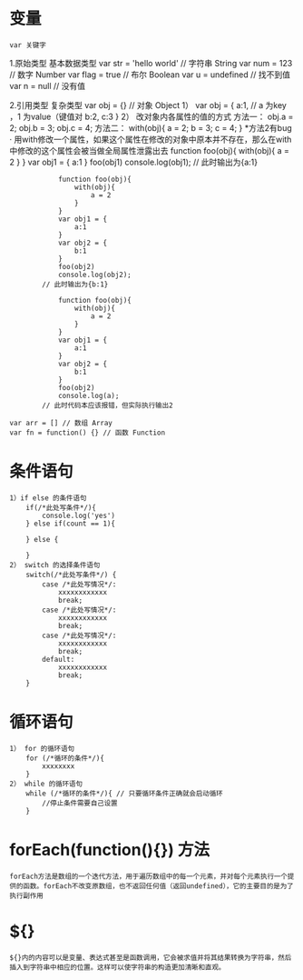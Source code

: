 # 变量
    var 关键字
1.原始类型 基本数据类型
    var str = 'hello world' // 字符串 String
    var num = 123 // 数字 Number
    var flag = true // 布尔 Boolean
    var u = undefined // 找不到值
    var n = null // 没有值

2.引用类型 复杂类型
    var obj = {} // 对象 Object
        1） var obj = {
            a:1, // a 为key ，1 为value（键值对
            b:2,
            c:3
            }
        2） 改对象内各属性的值的方式
            方法一：
                obj.a = 2;
                obj.b = 3;
                obj.c = 4;
            方法二：
                with(obj){
                    a = 2;
                    b = 3;
                    c = 4;
                }
            *方法2有bug 
                · 用with修改一个属性，如果这个属性在修改的对象中原本并不存在，那么在with中修改的这个属性会被当做全局属性泄露出去
                function foo(obj){
                    with(obj){
                        a = 2
                    }
                }
                var obj1 = {
                    a:1
                }
                foo(obj1)
                console.log(obj1);
            // 此时输出为{a:1}

                function foo(obj){
                    with(obj){
                        a = 2
                    }
                }
                var obj1 = {
                    a:1
                }
                var obj2 = {
                    b:1
                }
                foo(obj2)
                console.log(obj2);
            // 此时输出为{b:1}
                
                function foo(obj){
                    with(obj){
                        a = 2
                    }
                }
                var obj1 = {
                    a:1
                }
                var obj2 = {
                    b:1
                }
                foo(obj2)
                console.log(a);
            // 此时代码本应该报错，但实际执行输出2

    var arr = [] // 数组 Array
    var fn = function() {} // 函数 Function

# 条件语句
    1）if else 的条件语句
        if(/*此处写条件*/){
            console.log('yes')
        } else if(count == 1){

        } else {

        }
    2） switch 的选择条件语句
        switch(/*此处写条件*/) {
            case /*此处写情况*/:
                xxxxxxxxxxxx
                break;
            case /*此处写情况*/:
                xxxxxxxxxxxx
                break;
            case /*此处写情况*/:
                xxxxxxxxxxxx
                break;
            default:
                xxxxxxxxxxxx
                break;
        }

# 循环语句
    1） for 的循环语句
        for (/*循环的条件*/){
            xxxxxxxx
        }
    2） while 的循环语句
        while (/*循环的条件*/){ // 只要循环条件正确就会启动循环
            //停止条件需要自己设置
        }
# forEach(function(){}) 方法
    forEach方法是数组的一个迭代方法，用于遍历数组中的每一个元素，并对每个元素执行一个提供的函数。forEach不改变原数组，也不返回任何值（返回undefined），它的主要目的是为了执行副作用
    

# ${}
    ${}内的内容可以是变量、表达式甚至是函数调用，它会被求值并将其结果转换为字符串，然后插入到字符串中相应的位置。这样可以使字符串的构造更加清晰和直观。